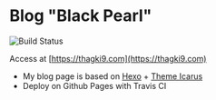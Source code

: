 # Blog "Black Pearl"
![Build Status](https://travis-ci.com/THaGKI9/THaGKI9.github.io.svg?branch=source)

Access at [https://thagki9.com](https://thagki9.com)

* My blog page is based on [Hexo](https://hexo.io) + [Theme Icarus](https://github.com/ppoffice/hexo-theme-icarus)
* Deploy on Github Pages with Travis CI
